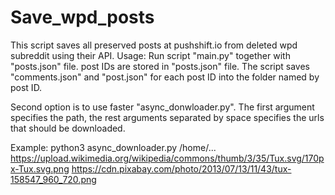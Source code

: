 # Save_wpd_posts
This script saves all preserved posts at pushshift.io from deleted wpd subreddit using their API.
Usage:
Run script "main.py" together with "posts.json" file.
post IDs are stored in "posts.json" file. The script saves "comments.json" and "post.json" for each post ID into the folder named by post ID.

Second option is to use faster "async_donwloader.py".
The first argument specifies the path, the rest arguments separated by space specifies the urls that should be downloaded.

Example:
python3 async_downloader.py /home/... https://upload.wikimedia.org/wikipedia/commons/thumb/3/35/Tux.svg/170px-Tux.svg.png https://cdn.pixabay.com/photo/2013/07/13/11/43/tux-158547_960_720.png


